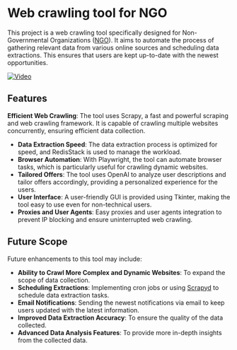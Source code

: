 # Web crawling tool for NGO
This project is a web crawling tool specifically designed for Non-Governmental Organizations ([NGO](https://fundusze.ngo.pl/aktualne)). It aims to automate the process of gathering relevant data from various online sources and scheduling data extractions. This ensures that users are kept up-to-date with the newest opportunities.

[![Video](https://img.youtube.com/vi/VddchMtT9Aw/maxresdefault.jpg)](https://www.youtube.com/watch?v=VddchMtT9Aw)

## Features
 **Efficient Web Crawling**: The tool uses Scrapy, a fast and powerful scraping and web crawling framework. It is capable of crawling multiple websites concurrently, ensuring efficient data collection.
- **Data Extraction Speed**: The data extraction process is optimized for speed, and RedisStack is used to manage the workload.
- **Browser Automation**: With Playwright, the tool can automate browser tasks, which is particularly useful for crawling dynamic websites.
- **Tailored Offers**: The tool uses OpenAI to analyze user descriptions and tailor offers accordingly, providing a personalized experience for the users.
- **User Interface**: A user-friendly GUI is provided using Tkinter, making the tool easy to use even for non-technical users.
- **Proxies and User Agents**: Easy proxies and user agents integration to prevent IP blocking and ensure uninterrupted web crawling.

## Future Scope
Future enhancements to this tool may include:
- **Ability to Crawl More Complex and Dynamic Websites**: To expand the scope of data collection.
- **Scheduling Extractions**: Implementing cron jobs or using [Scrapyd](https://scrapyd.readthedocs.io/en/stable/) to schedule data extraction tasks.
- **Email Notifications**: Sending the newest notifications via email to keep users updated with the latest information.
- **Improved Data Extraction Accuracy**: To ensure the quality of the data collected.
- **Advanced Data Analysis Features**: To provide more in-depth insights from the collected data.
